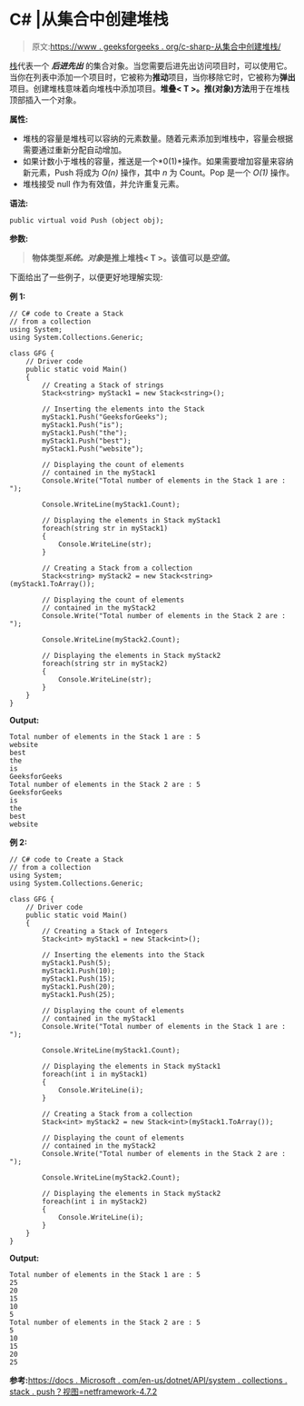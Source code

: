 # C# |从集合中创建堆栈

> 原文:[https://www . geeksforgeeks . org/c-sharp-从集合中创建堆栈/](https://www.geeksforgeeks.org/c-sharp-create-a-stack-from-a-collection/)

[栈](https://www.geeksforgeeks.org/stack-data-structure/)代表一个 ***后进先出*** 的集合对象。当您需要后进先出访问项目时，可以使用它。当你在列表中添加一个项目时，它被称为**推动**项目，当你移除它时，它被称为**弹出**项目。创建堆栈意味着向堆栈中添加项目。**堆叠< T >。推(对象)方法**用于在堆栈顶部插入一个对象。

**属性:**

*   堆栈的容量是堆栈可以容纳的元素数量。随着元素添加到堆栈中，容量会根据需要通过重新分配自动增加。
*   如果计数小于堆栈的容量，推送是一个*0(1)*操作。如果需要增加容量来容纳新元素，Push 将成为 *O(n)* 操作，其中 *n* 为 Count。Pop 是一个 *O(1)* 操作。
*   堆栈接受 null 作为有效值，并允许重复元素。

**语法:**

```
public virtual void Push (object obj);
```

**参数:**

> **物体类型*系统。对象*是推上堆栈< T >。该值可以是*空值*。**

下面给出了一些例子，以便更好地理解实现:

**例 1:**

```
// C# code to Create a Stack
// from a collection
using System;
using System.Collections.Generic;

class GFG {
    // Driver code
    public static void Main()
    {
        // Creating a Stack of strings
        Stack<string> myStack1 = new Stack<string>();

        // Inserting the elements into the Stack
        myStack1.Push("GeeksforGeeks");
        myStack1.Push("is");
        myStack1.Push("the");
        myStack1.Push("best");
        myStack1.Push("website");

        // Displaying the count of elements
        // contained in the myStack1
        Console.Write("Total number of elements in the Stack 1 are : ");

        Console.WriteLine(myStack1.Count);

        // Displaying the elements in Stack myStack1
        foreach(string str in myStack1)
        {
            Console.WriteLine(str);
        }

        // Creating a Stack from a collection
        Stack<string> myStack2 = new Stack<string>(myStack1.ToArray());

        // Displaying the count of elements
        // contained in the myStack2
        Console.Write("Total number of elements in the Stack 2 are : ");

        Console.WriteLine(myStack2.Count);

        // Displaying the elements in Stack myStack2
        foreach(string str in myStack2)
        {
            Console.WriteLine(str);
        }
    }
}
```

**Output:**

```
Total number of elements in the Stack 1 are : 5
website
best
the
is
GeeksforGeeks
Total number of elements in the Stack 2 are : 5
GeeksforGeeks
is
the
best
website

```

**例 2:**

```
// C# code to Create a Stack
// from a collection
using System;
using System.Collections.Generic;

class GFG {
    // Driver code
    public static void Main()
    {
        // Creating a Stack of Integers
        Stack<int> myStack1 = new Stack<int>();

        // Inserting the elements into the Stack
        myStack1.Push(5);
        myStack1.Push(10);
        myStack1.Push(15);
        myStack1.Push(20);
        myStack1.Push(25);

        // Displaying the count of elements
        // contained in the myStack1
        Console.Write("Total number of elements in the Stack 1 are : ");

        Console.WriteLine(myStack1.Count);

        // Displaying the elements in Stack myStack1
        foreach(int i in myStack1)
        {
            Console.WriteLine(i);
        }

        // Creating a Stack from a collection
        Stack<int> myStack2 = new Stack<int>(myStack1.ToArray());

        // Displaying the count of elements
        // contained in the myStack2
        Console.Write("Total number of elements in the Stack 2 are : ");

        Console.WriteLine(myStack2.Count);

        // Displaying the elements in Stack myStack2
        foreach(int i in myStack2)
        {
            Console.WriteLine(i);
        }
    }
}
```

**Output:**

```
Total number of elements in the Stack 1 are : 5
25
20
15
10
5
Total number of elements in the Stack 2 are : 5
5
10
15
20
25

```

**参考:**[https://docs . Microsoft . com/en-us/dotnet/API/system . collections . stack . push？视图=netframework-4.7.2](https://docs.microsoft.com/en-us/dotnet/api/system.collections.stack.push?view=netframework-4.7.2)